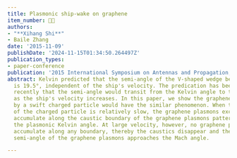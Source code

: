 ```yaml
---
title: Plasmonic ship-wake on graphene
item_number: 👨‍🏫
authors:
- "**Xihang Shi**"
- Baile Zhang
date: '2015-11-09'
publishDate: '2024-11-15T01:34:50.264497Z'
publication_types:
- paper-conference
publication: '2015 International Symposium on Antennas and Propagation, Hobart, Australia (2015)'
abstract: Kelvin predicted that the semi-angle of the V-shaped wedge behind a ship moving in deep water region
  is 19.5°, independent of the ship's velocity. The predication has been challenged
  recently that the semi-angle would transit from the Kelvin angle to the Mach angle
  as the ship's velocity increases. In this paper, we show the graphene plasmons excited
  by a swift charged particle would have the similar phenomenon. When the velocity
  of the charged particle is relatively slow, the graphene plasmons excited would
  accumulate along the caustic boundary of the graphene plasmons pattern, forming
  the plasmonic Kelvin angle. At large velocity, however, no graphene plasmons would
  accumulate along any boundary, thereby the caustics disappear and the effective
  semi-angle of the graphene plasmons approaches the Mach angle.

---
```

